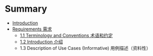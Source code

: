 # Summary

* [Introduction](README.md)
* [Requirements 需求](chapter1.md)
   * [1.1 Terminology and Conventions 术语和约定](11-terminology-and-conventions-术语和约定.md)
   * [1.2 Introduction 介绍](12_introduction.md)
   * 1.3 Description of Use Cases (Informative) 用例描述（资料性）

